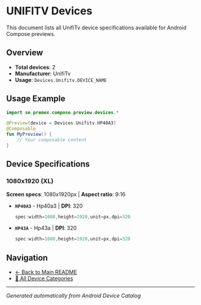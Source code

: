 # UNIFITV Devices

This document lists all UnifiTv device specifications available for Android Compose previews.

## Overview

- **Total devices**: 2
- **Manufacturer**: UnifiTv
- **Usage**: `Devices.Unifitv.DEVICE_NAME`

## Usage Example

```kotlin
import se.premex.compose.preview.devices.*

@Preview(device = Devices.Unifitv.HP40A3)
@Composable
fun MyPreview() {
    // Your composable content
}
```

## Device Specifications

### 1080x1920 (XL)

**Screen specs**: 1080x1920px | **Aspect ratio**: 9:16

- **`HP40A3`** - Hp40a3 | **DPI**: 320
  ```kotlin
  spec:width=1080,height=1920,unit=px,dpi=320
  ```

- **`HP43A`** - Hp43a | **DPI**: 320
  ```kotlin
  spec:width=1080,height=1920,unit=px,dpi=320
  ```

## Navigation

- [← Back to Main README](../../README.md)
- [📱 All Device Categories](../README.md)

---
*Generated automatically from Android Device Catalog*
